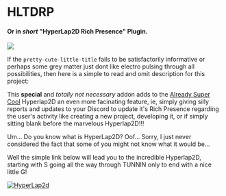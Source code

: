 # HLTDRP
#### Or in _short_ "HyperLap2D Rich Presence" Plugin.

[![](https://img.shields.io/discord/872811194170347520?color=%237289da&logoColor=%23424549)](https://discord.gg/Ar6Zuj2m82)

If the <code>pretty-cute-little-title</code> fails to be satisfactorily informative or perhaps some grey matter just dont like electro pulsing through all possibilities, then here is a simple to read and omit description for this project:
  
This **special** and *totally not necessary* addon adds to the <ins>Already Super Cool</ins> Hyperlap2D an even more facinating feature, ie, simply giving silly reports and updates to your Discord to update it's Rich Presence regarding the user's activity like creating a new project, developing it, or if simply sitting blank before the marvelous Hyperlap2D!!!

Um... Do you know what is HyperLap2D? Oof... Sorry, I just never considered the fact that some of you might not know what it would be...

Well the simple link below will lead you to the incredible Hyperlap2D, starting with S going all the way through TUNNIN only to end with a nice little G!

[![HyperLap2d](https://hyperlap2d.rednblack.games/assets/img/logo-hyperlap-opacity.png)](https://hyperlap2d.rednblack.games)
